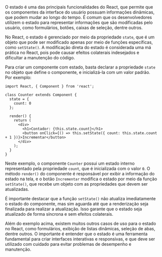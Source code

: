 O estado é uma das principais funcionalidades do React, que permite que os componentes da interface do usuário possuam informações dinâmicas, que podem mudar ao longo do tempo. É comum que os desenvolvedores utilizem o estado para representar informações que são modificadas pelo usuário, como formulários, botões, caixas de seleção, dentre outros.

No React, o estado é gerenciado por meio da propriedade `state`, que é um objeto que pode ser modificado apenas por meio de funções específicas, como `setState()`. A modificação direta do estado é considerada uma má prática no React, pois pode causar efeitos colaterais indesejados e dificultar a manutenção do código.

Para criar um componente com estado, basta declarar a propriedade `state` no objeto que define o componente, e inicializá-la com um valor padrão. Por exemplo:

```
import React, { Component } from 'react';

class Counter extends Component {
  state = {
    count: 0
  };

  render() {
    return (
      <div>
        <h1>Contador: {this.state.count}</h1>
        <button onClick={() => this.setState({ count: this.state.count + 1 })}>Incrementar</button>
      </div>
    );
  }
}

```



Neste exemplo, o componente `Counter` possui um estado interno representado pela propriedade `count`, que é inicializada com o valor `0`. O método `render()` do componente é responsável por exibir a informação do estado na tela, e o botão `Incrementar` modifica o estado por meio da função `setState()`, que recebe um objeto com as propriedades que devem ser atualizadas.

É importante destacar que a função `setState()` não atualiza imediatamente o estado do componente, mas sim aguarda até que a renderização seja finalizada para realizar a atualização. Isso garante que o estado seja atualizado de forma síncrona e sem efeitos colaterais.

Além do exemplo acima, existem muitos outros casos de uso para o estado no React, como formulários, exibição de listas dinâmicas, seleção de abas, dentre outros. O importante é entender que o estado é uma ferramenta fundamental para criar interfaces interativas e responsivas, e que deve ser utilizado com cuidado para evitar problemas de desempenho e manutenção.